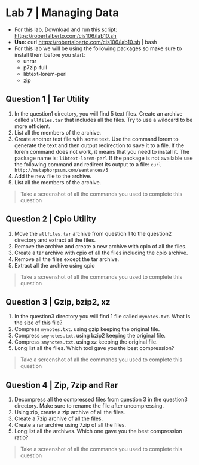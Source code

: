 # Lab 7 | Managing Data

* For this lab, Download and run this script: https://robertalberto.com/cis106/lab10.sh
* **Use:** curl https://robertalberto.com/cis106/lab10.sh | bash
* For this lab we will be using the following packages so make sure to install them before you start:
    * unrar
    * p7zip-full
    * libtext-lorem-perl
    * zip

## Question 1 | Tar Utility
1. In the question1 directory, you will find 5 text files. Create an archive called `allfiles.tar` that includes all the files. Try to use a wildcard to be more efficient. 
2. List all the members of the archive.
3. Create another text file with some text. Use the command lorem to generate the text and then output redirection to save it to a file. If the lorem command does not work, it means that you need to install it. The package name is: `libtext-lorem-perl`
If the package is not available use the following command and redirect its output to a file: `curl http://metaphorpsum.com/sentences/5`
4. Add the new file to the archive.
5. List all the members of the archive.
> Take a screenshot of all the commands you used to complete this question

## Question 2 | Cpio Utility
1. Move the `allfiles.tar` archive from question 1 to the question2 directory and extract all the files.
2. Remove the archive and create a new archive with cpio of all the files.
3. Create a tar archive with cpio of all the files including the cpio archive.
4. Remove all the files except the tar archive.
5. Extract all the archive using cpio
> Take a screenshot of all the commands you used to complete this question

## Question 3 | Gzip, bzip2, xz
1. In the question3 directory you will find 1 file called `mynotes.txt`. What is the size of this file?
2. Compress `mynotes.txt`. using gzip keeping the original file.
3. Compress `smynotes.txt`. using bzip2 keeping the original file.
4. Compress `smynotes.txt`. using xz keeping the original file.
5. Long list all the files. Which tool gave you the best compression?
> Take a screenshot of all the commands you used to complete this question

## Question 4 | Zip, 7zip and Rar
1. Decompress all the compressed files from question 3 in the question3 directory. Make sure to rename the file after uncompressing.
2. Using zip, create a zip archive of all the files.
3. Create a 7zip archive of all the files.
4. Create a rar archive using 7zip of all the files.
5. Long list all the archives. Which one gave you the best compression ratio?
> Take a screenshot of all the commands you used to complete this question
